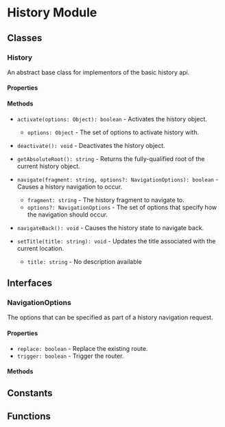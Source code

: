 # History Module

## Classes


### History

An abstract base class for implementors of the basic history api.

#### Properties


#### Methods


* `activate(options: Object): boolean` - Activates the history object.
  * `options: Object` - The set of options to activate history with.


* `deactivate(): void` - Deactivates the history object.


* `getAbsoluteRoot(): string` - Returns the fully-qualified root of the current history object.


* `navigate(fragment: string, options?: NavigationOptions): boolean` - Causes a history navigation to occur.
  * `fragment: string` - The history fragment to navigate to.
  * `options?: NavigationOptions` - The set of options that specify how the navigation should occur.


* `navigateBack(): void` - Causes the history state to navigate back.


* `setTitle(title: string): void` - Updates the title associated with the current location.
  * `title: string` - No description available



## Interfaces


### NavigationOptions

The options that can be specified as part of a history navigation request.

#### Properties

* `replace: boolean` - Replace the existing route.
* `trigger: boolean` - Trigger the router.

#### Methods



## Constants


## Functions


